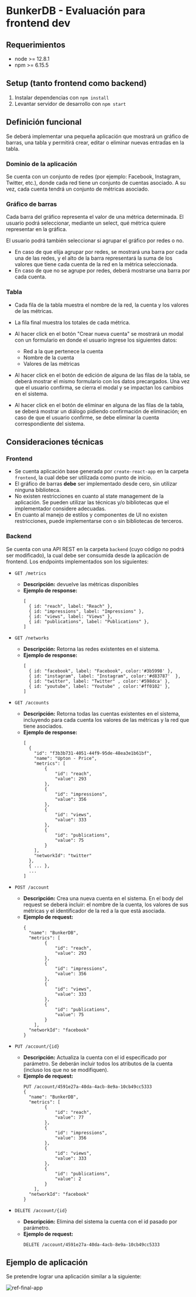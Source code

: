 # BunkerDB - Evaluación para frontend dev

## Requerimientos

- node >= 12.8.1
- npm >= 6.15.5

## Setup (tanto frontend como backend)

1. Instalar dependencias con `npm install`
2. Levantar servidor de desarrollo con `npm start`

## Definición funcional

Se deberá implementar una pequeña aplicación que mostrará un gráfico de barras, una tabla y permitirá crear, editar o eliminar nuevas entradas en la tabla.

### Dominio de la aplicación

Se cuenta con un conjunto de redes (por ejemplo: Facebook, Instagram, Twitter, etc.), donde cada red tiene un conjunto de cuentas asociado. A su vez, cada cuenta tendrá un conjunto de métricas asociado.

### Gráfico de barras

Cada barra del gráfico representa el valor de una métrica determinada. El usuario podrá seleccionar, mediante un select, qué métrica quiere representar en la gráfica.

El usuario podrá también seleccionar si agrupar el gráfico por redes o no.

- En caso de que elija agrupar por redes, se mostrará una barra por cada una de las redes, y el alto de la barra representará la suma de los valores que tiene cada cuenta de la red en la métrica seleccionada.
- En caso de que no se agrupe por redes, deberá mostrarse una barra por cada cuenta.

### Tabla

- Cada fila de la tabla muestra el nombre de la red, la cuenta y los valores de las métricas.
- La fila final muestra los totales de cada métrica.
- Al hacer click en el botón "Crear nueva cuenta" se mostrará un modal con un formulario en donde el usuario ingrese los siguientes datos:

  - Red a la que pertenece la cuenta
  - Nombre de la cuenta
  - Valores de las métricas

- Al hacer click en el botón de edición de alguna de las filas de la tabla, se deberá mostrar el mismo formulario con los datos precargados. Una vez que el usuario confirma, se cierra el modal y se impactan los cambios en el sistema.
- Al hacer click en el botón de eliminar en alguna de las filas de la tabla, se deberá mostrar un diálogo pidiendo confirmación de eliminación; en caso de que el usuario confirme, se debe eliminar la cuenta correspondiente del sistema.

## Consideraciones técnicas

### Frontend

- Se cuenta aplicación base generada por `create-react-app` en la carpeta `frontend`, la cual debe ser utilizada como punto de inicio.
- El gráfico de barras **debe** ser implementado desde cero, sin utilizar ninguna biblioteca.
- No existen restricciones en cuanto al state management de la aplicación. Se pueden utilizar las técnicas y/o bibliotecas que el implementador considere adecuadas.
- En cuanto al manejo de estilos y componentes de UI no existen restricciones, puede implementarse con o sin bibliotecas de terceros.

### Backend

Se cuenta con una API REST en la carpeta `backend` (cuyo código no podrá ser modificado), la cual debe ser consumida desde la aplicación de frontend. Los endpoints implementados son los siguientes:

- `GET /metrics`
  - **Descripción:** devuelve las métricas disponibles
  - **Ejemplo de response:**
    ```
    [
      { id: "reach", label: "Reach" },
      { id: "impressions", label: "Impressions" },
      { id: "views", label: "Views" },
      { id: "publications", label: "Publications" },
    ]
    ```
- `GET /networks`
  - **Descripción:** Retorna las redes existentes en el sistema.
  - **Ejemplo de response:**
    ```
    [
      { id: "facebook", label: "Facebook", color:'#3b5998' },
      { id: "instagram", label: "Instagram", color:'#d83787'  },
      { id: "twitter", label: "Twitter" , color:'#598dca' },
      { id: "youtube", label: "Youtube" , color:'#ff0102' },
    ]
    ```
- `GET /accounts`

  - **Descripción:** Retorna todas las cuentas existentes en el sistema, incluyendo para cada cuenta los valores de las métricas y la red que tiene asociados.
  - **Ejemplo de response:**
    ```
    [
      {
        "id": "f3b3b731-4051-44f9-95de-48ea3e1b61bf",
        "name": "Upton - Price",
        "metrics": [
            {
                "id": "reach",
                "value": 293
            },
            {
                "id": "impressions",
                "value": 356
            },
            {
                "id": "views",
                "value": 333
            },
            {
                "id": "publications",
                "value": 75
            }
        ],
        "networkId": "twitter"
      },
      { ... },
      ...
    ]
    ```

- `POST /account`

  - **Descripción:** Crea una nueva cuenta en el sistema. En el body del request se deberá incluir: el nombre de la cuenta, los valores de sus métricas y el identificador de la red a la que está asociada.
  - **Ejemplo de request:**
    ```
    {
      "name": "BunkerDB",
      "metrics": [
            {
                "id": "reach",
                "value": 293
            },
            {
                "id": "impressions",
                "value": 356
            },
            {
                "id": "views",
                "value": 333
            },
            {
                "id": "publications",
                "value": 75
            }
        ],
      "networkId": "facebook"
    }
    ```

- `PUT /account/{id}`

  - **Descripción:** Actualiza la cuenta con el id especificado por parámetro. Se deberán incluir todos los atributos de la cuenta (incluso los que no se modifiquen).
  - **Ejemplo de request:**
    ```
    PUT /account/4591e27a-40da-4acb-8e9a-10cb49cc5333
    {
      "name": "BunkerDB",
      "metrics": [
            {
                "id": "reach",
                "value": 77
            },
            {
                "id": "impressions",
                "value": 356
            },
            {
                "id": "views",
                "value": 333
            },
            {
                "id": "publications",
                "value": 2
            }
        ],
      "networkId": "facebook"
    }
    ```

- `DELETE /account/{id}`
  - **Descripción:** Elimina del sistema la cuenta con el id pasado por parámetro.
  - **Ejemplo de request:**
    ```
    DELETE /account/4591e27a-40da-4acb-8e9a-10cb49cc5333
    ```

## Ejemplo de aplicación

Se pretendre lograr una aplicación similar a la siguiente: 

![ref-final-app](https://user-images.githubusercontent.com/1123263/123203682-1a339f00-d48d-11eb-85cd-bad79be67f21.gif)
